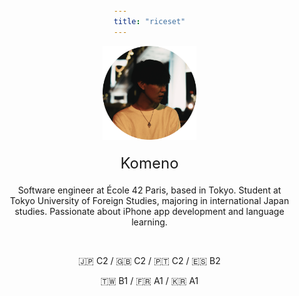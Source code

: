```yaml
---
title: "riceset"
---
```


<div style="text-align: center; padding: 0 20px;">
  <img src="media/index/icon.png" alt="icon" width="150" />
  <div style="font-size: 24px; margin-top: 20px;">
    Komeno
  </div>
  <p style="margin-top: 20px;">
    Software engineer at École 42 Paris, based in Tokyo. Student at Tokyo University of Foreign Studies, majoring in international Japan studies. Passionate about iPhone app development and language learning.
  </p>
  <br>
  <p>
    🇯🇵 C2 / 🇬🇧 C2 / 🇵🇹 C2 / 🇪🇸 B2
  </p><p>
    🇹🇼 B1 / 🇫🇷 A1 / 🇰🇷 A1
  </p>

</div>

<style>
  body {
    margin: 0;
    padding: 0;
    display: flex;
    flex-direction: column;
    justify-content: center;
    align-items: center;
    min-height: 100vh;
  }
  body > div {
    width: fit-content;
    max-width: 100%;
    box-sizing: border-box;
  }
</style>
